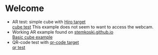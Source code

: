 # Welcome

- AR test: simple cube with [Hiro target](HIRO.jpg)<br/>
[cube test](../ar-test.html "Test 001") This example does not seem to want to access the webcam.
- Working AR example found on [stemkoski.github.io](https://stemkoski.github.io)<br/>
[Basic cube example](../hello-cube.html "Basic cube example by stemkoski")
- QR-code test with [qr-code target](qrTarget.png)<br/>
[qr test](../qr-cube.html)